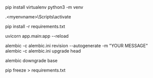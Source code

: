<!-- To setup project follow the following Steps-->

<!-- create a virtual environment venv using the following commands -->
pip install virtualenv
python3 -m venv <myenvname>

<!-- to activate the virtual environment run the following command -->
.\<myenvname>\Scripts\activate

<!-- After virtual environment is active install all the dependencies from requirements.txt -->
pip install -r requirements.txt 

<!-- command to start application -->
uvicorn app.main:app --reload

<!-- command to execute migration -->
alembic -c alembic.ini revision --autogenerate -m "YOUR MESSAGE"
alembic -c alembic.ini upgrade head

<!-- command to drop all tables using alembic for fresh data -->
alembic downgrade base

<!-- command to update requirements.txt with required versions of packages -->
pip freeze > requirements.txt